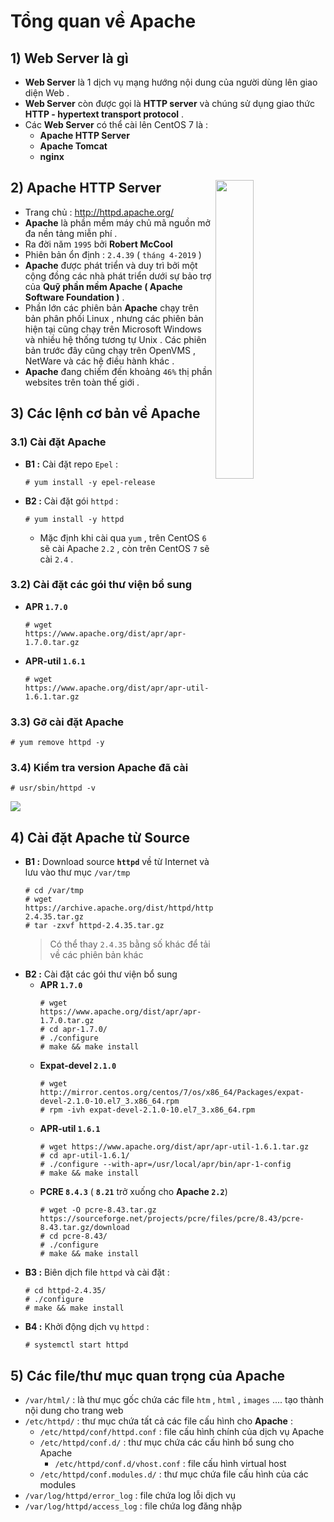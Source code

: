 # Tổng quan về Apache
## **1) Web Server là gì**
- **Web Server** là 1 dịch vụ mạng hướng nội dung của người dùng lên giao diện Web .
- **Web Server** còn được gọi là **HTTP server** và chúng sử dụng giao thức **HTTP - hypertext transport protocol** .
- Các **Web Server** có thể cài lên CentOS 7 là :
    - **Apache HTTP Server**
    - **Apache Tomcat**
    - **nginx**
## **2) Apache HTTP Server** <img src=https://i.imgur.com/aeHvD7d.png align=right width=35%>
- Trang chủ : http://httpd.apache.org/
- **Apache** là phần mềm máy chủ mã nguồn mở đa nền tảng miễn phí .
- Ra đời năm `1995` bởi **Robert McCool**
- Phiên bản ổn định : `2.4.39` ( `tháng 4-2019` )
- **Apache** được phát triển và duy trì bởi một cộng đồng các nhà phát triển dưới sự bảo trợ của **Quỹ phần mềm Apache ( Apache Software Foundation )** . 
- Phần lớn các phiên bản **Apache** chạy trên bản phân phối Linux , nhưng các phiên bản hiện tại cũng chạy trên Microsoft Windows và nhiều hệ thống tương tự Unix . Các phiên bản trước đây cũng chạy trên OpenVMS , NetWare và các hệ điều hành khác .
- **Apache** đang chiếm đến khoảng `46%` thị phần websites trên toàn thế giới .
## **3) Các lệnh cơ bản về Apache**
### **3.1) Cài đặt Apache**
- **B1 :** Cài đặt repo `Epel` :
    ```
    # yum install -y epel-release
    ```
- **B2 :** Cài đặt gói `httpd` :
    ```
    # yum install -y httpd
    ```
    - Mặc định khi cài qua `yum` , trên CentOS `6` sẽ cài Apache `2.2` , còn trên CentOS `7` sẽ cài `2.4` .
### **3.2) Cài đặt các gói thư viện bổ sung**
- **APR `1.7.0`**
    ```
    # wget https://www.apache.org/dist/apr/apr-1.7.0.tar.gz
    ```
- **APR-util `1.6.1`**
    ```
    # wget https://www.apache.org/dist/apr/apr-util-1.6.1.tar.gz
    ```
### **3.3) Gỡ cài đặt Apache**
```
# yum remove httpd -y
```
### **3.4) Kiểm tra version Apache đã cài**
```
# usr/sbin/httpd -v
```
<img src=https://i.imgur.com/uDsq2tw.png>

## **4) Cài đặt Apache từ Source**
- **B1 :** Download source **`httpd`** về từ Internet và lưu vào thư mục `/var/tmp`
    ```
    # cd /var/tmp
    # wget https://archive.apache.org/dist/httpd/httpd-2.4.35.tar.gz
    # tar -zxvf httpd-2.4.35.tar.gz
    ```
    > Có thể thay `2.4.35` bằng số khác để tải về các phiên bản khác
- **B2 :** Cài đặt các gói thư viện bổ sung
    - **APR `1.7.0`**
        ```
        # wget https://www.apache.org/dist/apr/apr-1.7.0.tar.gz
        # cd apr-1.7.0/
        # ./configure
        # make && make install
        ```
    - **Expat-devel `2.1.0`**
        ```
        # wget http://mirror.centos.org/centos/7/os/x86_64/Packages/expat-devel-2.1.0-10.el7_3.x86_64.rpm
        # rpm -ivh expat-devel-2.1.0-10.el7_3.x86_64.rpm
        ```
    - **APR-util `1.6.1`**
        ```
        # wget https://www.apache.org/dist/apr/apr-util-1.6.1.tar.gz
        # cd apr-util-1.6.1/
        # ./configure --with-apr=/usr/local/apr/bin/apr-1-config
        # make && make install
        ```
    - **PCRE `8.4.3`** ( **`8.21`** trở xuống cho **Apache `2.2`**)
        ```
        # wget -O pcre-8.43.tar.gz https://sourceforge.net/projects/pcre/files/pcre/8.43/pcre-8.43.tar.gz/download
        # cd pcre-8.43/
        # ./configure
        # make && make install
        ```
- **B3 :** Biên dịch file `httpd` và cài đặt :
    ```
    # cd httpd-2.4.35/
    # ./configure
    # make && make install
    ```
- **B4 :** Khởi động dịch vụ `httpd` :
    ```
    # systemctl start httpd
    ```
## **5) Các file/thư mục quan trọng của Apache**
- `/var/html/` : là thư mục gốc chứa các file `htm` , `html` , `images` .... tạo thành nội dung cho trang web
- `/etc/httpd/` : thư mục chứa tất cả các file cấu hình cho **Apache** :
    - `/etc/httpd/conf/httpd.conf` : file cấu hình chính của dịch vụ Apache
    - `/etc/httpd/conf.d/` : thư mục chứa các cấu hình bổ sung cho Apache
        - `/etc/httpd/conf.d/vhost.conf` : file cấu hình virtual host
    - `/etc/httpd/conf.modules.d/` : thư mục chứa file cấu hình của các modules
- `/var/log/httpd/error_log` : file chứa log lỗi dịch vụ
- `/var/log/httpd/access_log` : file chứa log đăng nhập
